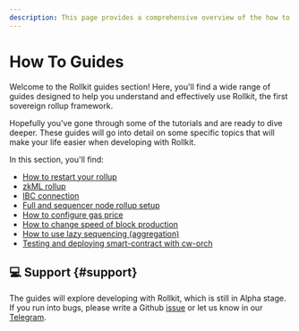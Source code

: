 ```yaml
---
description: This page provides a comprehensive overview of the how to guides available for Rollkit.
---
```


# How To Guides

Welcome to the Rollkit guides section! Here, you'll find a wide range of guides
designed to help you understand and effectively use Rollkit, the first sovereign
rollup framework.

Hopefully you've gone through some of the tutorials and are ready to dive
deeper. These guides will go into detail on some specific topics that will make
your life easier when developing with Rollkit.

In this section, you'll find:

  * [How to restart your rollup](/guides/restart-rollup.md)
  * [zkML rollup](/guides/zkml.md)
  * [IBC connection](/guides/ibc-connection.md)
  * [Full and sequencer node rollup setup](/guides/full-and-sequencer-node.md)
  * [How to configure gas price](/guides/gas-price.md)
  * [How to change speed of block production](/guides/block-times.md)
  * [How to use lazy sequencing (aggregation)](/guides/lazy-sequencing.md)
  * [Testing and deploying smart-contract with cw-orch](/guides/cw-orch.md)

## 💻 Support {#support}

The guides will explore developing with Rollkit, which is still in Alpha stage.
If you run into bugs, please write a Github
[issue](https://github.com/rollkit/docs/issues/new) or let us know in our
[Telegram](https://t.me/rollkit).
